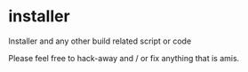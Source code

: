 installer
=========

Installer and any other build related script or code

Please feel free to hack-away and / or fix anything that is amis.
